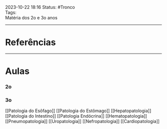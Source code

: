 2023-10-22 18:16
Status: #Tronco   
Tags: 
<br/>
Matéria dos 2o e 3o anos
____
# Referências
---
# Aulas
### 2o
### 3o
[[Patologia do Esôfago]]
[[Patologia do Estômago]]
[[Hepatopatologia]]
[[Patologia do Intestino]]
[[Patologia Endócrina]]
[[Hematopatologia]]
[[Pneumopatologia]]
[[Uropatologia]]
[[Nefropatologia]]
[[Cardiopatologia]]


